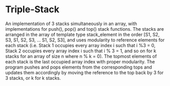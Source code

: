 # Triple-Stack
An implementation of 3 stacks simultaneously in an array, with implementations for push(), pop() and top() stack functions. The stacks are arranged in the array of template type stack_element in the order [S1, S2, S3, S1, S2, S3, ... S1, S2, S3], and uses modularity to reference elements for each stack (i.e. Stack 1 occupies every array index i such that i %3 = 0, Stack 2 occupies every array index i such that i % 3 = 1, and so on for k stacks for an array of size n where n % k = 0). The topmost elements of each stack is the last occupied array index with proper modularity. The program pushes and pops elements from the corresponding tops and updates them accordingly by moving the reference to the top back by 3 for 3 stacks, or k for k stacks. 
